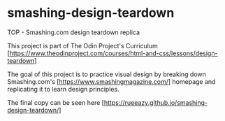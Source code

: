 # smashing-design-teardown
TOP - Smashing.com design teardown replica

This project is part of The Odin Project's Curriculum [https://www.theodinproject.com/courses/html-and-css/lessons/design-teardown]

The goal of this project is to practice visual design by breaking down Smashing.com's [https://www.smashingmagazine.com/] homepage and replicating it to learn design principles.

The final copy can be seen here [https://rueeazy.github.io/smashing-design-teardown/]